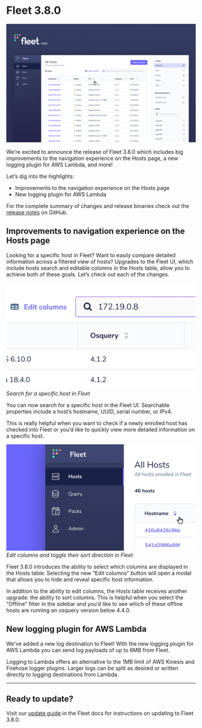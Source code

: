 # Fleet 3.8.0

![Fleet 3.8.0](../website/assets/images/articles/fleet-3.8.0-cover-960x600@2x.jpg)

We’re excited to announce the release of Fleet 3.8.0 which includes big improvements to the navigation experience on the Hosts page, a new logging plugin for AWS Lambda, and more!

Let’s dig into the highlights:

- Improvements to the navigation experience on the Hosts page
- New logging plugin for AWS Lambda

For the complete summary of changes and release binaries check out the [release notes](https://github.com/fleetdm/fleet/releases/tag/3.8.0) on GitHub.

## Improvements to navigation experience on the Hosts page

Looking for a specific host in Fleet? Want to easily compare detailed information across a filtered view of hosts? Upgrades to the Fleet UI, which include hosts search and editable columns in the Hosts table, allow you to achieve both of these goals. Let’s check out each of the changes.

![Improvements to navigation experience on the Hosts page](../website/assets/images/articles/fleet-3.8.0-1-700x393@2x.jpg)
_Search for a specific host in Fleet_

You can now search for a specific host in the Fleet UI. Searchable properties include a host’s hostname, UUID, serial number, or IPv4.

This is really helpful when you want to check if a newly enrolled host has checked into Fleet or you’d like to quickly view more detailed information on a specific host.

![Edit columns](../website/assets/images/articles/fleet-3.8.0-2-700x393@2x.jpg)
_Edit columns and toggle their sort direction in Fleet_

Fleet 3.8.0 introduces the ability to select which columns are displayed in the Hosts table. Selecting the new “Edit columns” button will open a modal that allows you to hide and reveal specific host information.

In addition to the ability to edit columns, the Hosts table receives another upgrade: the ability to sort columns. This is helpful when you select the “Offline” filter in the sidebar and you’d like to see which of these offline hosts are running an osquery version below 4.4.0.

## New logging plugin for AWS Lambda

We’ve added a new log destination to Fleet! With the new logging plugin for AWS Lambda you can send log payloads of up to 6MB from Fleet.

Logging to Lambda offers an alternative to the 1MB limit of AWS Kinesis and Firehose logger plugins. Larger logs can be split as desired or written directly to logging destinations from Lambda.

---

## Ready to update?

Visit our [update guide](https://fleetdm.com/docs/using-fleet/updating-fleet) in the Fleet docs for instructions on updating to Fleet 3.8.0.

<meta name="category" value="releases">
<meta name="authorFullName" value="Noah Talerman">
<meta name="authorGitHubUsername" value="noahtalerman">
<meta name="publishedOn" value="2021-02-26">
<meta name="articleTitle" value="Fleet 3.8.0">
<meta name="articleImageUrl" value="../website/assets/images/articles/fleet-3.8.0-1600x900@2x.jpg">